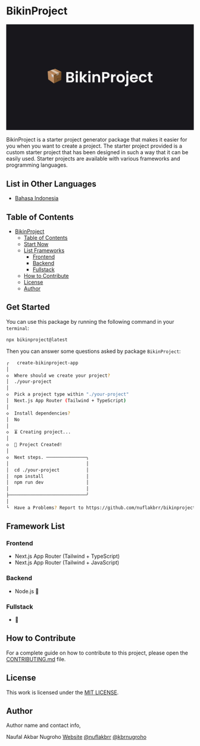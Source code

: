 # BikinProject

![BikinProject](./assets/BikinProject.jpg)

BikinProject is a starter project generator package that makes it easier for you when you want to create a project. The starter project provided is a custom starter project that has been designed in such a way that it can be easily used. Starter projects are available with various frameworks and programming languages.

## List in Other Languages

- [Bahasa Indonesia](./README.md)

## Table of Contents

- [BikinProject](#bikinproject)
  - [Table of Contents](#list-of-contents)
  - [Start Now](#start-now)
  - [List Frameworks](#list-frameworks)
    - [Frontend](#frontend)
    - [Backend](#backend)
    - [Fullstack](#fullstack)
  - [How to Contribute](#how-to-contribute)
  - [License](#license)
  - [Author](#author)

## Get Started

You can use this package by running the following command in your `terminal`:

```bash
npx bikinproject@latest
```

Then you can answer some questions asked by package `BikinProject`:

```bash
┌   create-bikinproject-app
│
◇  Where should we create your project?
│  ./your-project
│
◇  Pick a project type within "./your-project"
│  Next.js App Router (Tailwind + TypeScript)
│
◇  Install dependencies?
│  No
│
◇  ⏳ Creating project...
│
◇  🎉 Project Created!
│
◇  Next steps. ───────────────╮
│                             │
│  cd ./your-project          │
│  npm install                │
│  npm run dev                │
│                             │
├─────────────────────────────╯
│
└  Have a Problems? Report to https://github.com/nuflakbrr/bikinproject/issues
```

## Framework List

### Frontend

- Next.js App Router (Tailwind + TypeScript)
- Next.js App Router (Tailwind + JavaScript)

### Backend

- Node.js 🚧

### Fullstack

- 🚧

## How to Contribute

For a complete guide on how to contribute to this project, please open the [CONTRIBUTING.md](./CONTRIBUTING.md) file.

## License

This work is licensed under the [MIT LICENSE](./LICENSE).

## Author

Author name and contact info,

Naufal Akbar Nugroho
[Website](https://nuflakbrr.vercel.app)
[@nuflakbrr](https://github.com/nuflakbrr)
[@kbrnugroho](https://instagram.com/kbrnugroho)

